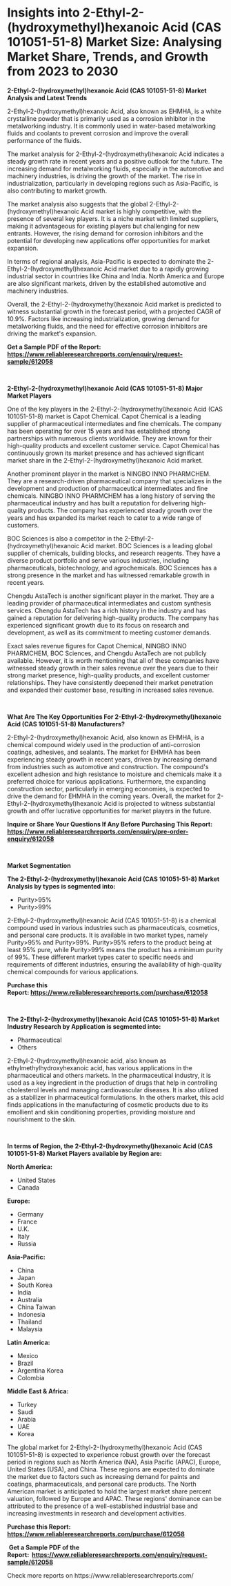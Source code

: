 <p><h1>Insights into 2-Ethyl-2-(hydroxymethyl)hexanoic Acid (CAS 101051-51-8) Market Size: Analysing Market Share, Trends, and Growth from 2023 to 2030</h1></p><p><strong>2-Ethyl-2-(hydroxymethyl)hexanoic Acid (CAS 101051-51-8) Market Analysis and Latest Trends</strong></p>
<p><p>2-Ethyl-2-(hydroxymethyl)hexanoic Acid, also known as EHMHA, is a white crystalline powder that is primarily used as a corrosion inhibitor in the metalworking industry. It is commonly used in water-based metalworking fluids and coolants to prevent corrosion and improve the overall performance of the fluids.</p><p>The market analysis for 2-Ethyl-2-(hydroxymethyl)hexanoic Acid indicates a steady growth rate in recent years and a positive outlook for the future. The increasing demand for metalworking fluids, especially in the automotive and machinery industries, is driving the growth of the market. The rise in industrialization, particularly in developing regions such as Asia-Pacific, is also contributing to market growth.</p><p>The market analysis also suggests that the global 2-Ethyl-2-(hydroxymethyl)hexanoic Acid market is highly competitive, with the presence of several key players. It is a niche market with limited suppliers, making it advantageous for existing players but challenging for new entrants. However, the rising demand for corrosion inhibitors and the potential for developing new applications offer opportunities for market expansion.</p><p>In terms of regional analysis, Asia-Pacific is expected to dominate the 2-Ethyl-2-(hydroxymethyl)hexanoic Acid market due to a rapidly growing industrial sector in countries like China and India. North America and Europe are also significant markets, driven by the established automotive and machinery industries.</p><p>Overall, the 2-Ethyl-2-(hydroxymethyl)hexanoic Acid market is predicted to witness substantial growth in the forecast period, with a projected CAGR of 10.9%. Factors like increasing industrialization, growing demand for metalworking fluids, and the need for effective corrosion inhibitors are driving the market's expansion.</p></p>
<p><strong>Get a Sample PDF of the Report:&nbsp; <a href="https://www.reliableresearchreports.com/enquiry/request-sample/612058">https://www.reliableresearchreports.com/enquiry/request-sample/612058</a></strong></p>
<p>&nbsp;</p>
<p><strong>2-Ethyl-2-(hydroxymethyl)hexanoic Acid (CAS 101051-51-8) Major Market Players</strong></p>
<p><p>One of the key players in the 2-Ethyl-2-(hydroxymethyl)hexanoic Acid (CAS 101051-51-8) market is Capot Chemical. Capot Chemical is a leading supplier of pharmaceutical intermediates and fine chemicals. The company has been operating for over 15 years and has established strong partnerships with numerous clients worldwide. They are known for their high-quality products and excellent customer service. Capot Chemical has continuously grown its market presence and has achieved significant market share in the 2-Ethyl-2-(hydroxymethyl)hexanoic Acid market.</p><p>Another prominent player in the market is NINGBO INNO PHARMCHEM. They are a research-driven pharmaceutical company that specializes in the development and production of pharmaceutical intermediates and fine chemicals. NINGBO INNO PHARMCHEM has a long history of serving the pharmaceutical industry and has built a reputation for delivering high-quality products. The company has experienced steady growth over the years and has expanded its market reach to cater to a wide range of customers.</p><p>BOC Sciences is also a competitor in the 2-Ethyl-2-(hydroxymethyl)hexanoic Acid market. BOC Sciences is a leading global supplier of chemicals, building blocks, and research reagents. They have a diverse product portfolio and serve various industries, including pharmaceuticals, biotechnology, and agrochemicals. BOC Sciences has a strong presence in the market and has witnessed remarkable growth in recent years.</p><p>Chengdu AstaTech is another significant player in the market. They are a leading provider of pharmaceutical intermediates and custom synthesis services. Chengdu AstaTech has a rich history in the industry and has gained a reputation for delivering high-quality products. The company has experienced significant growth due to its focus on research and development, as well as its commitment to meeting customer demands.</p><p>Exact sales revenue figures for Capot Chemical, NINGBO INNO PHARMCHEM, BOC Sciences, and Chengdu AstaTech are not publicly available. However, it is worth mentioning that all of these companies have witnessed steady growth in their sales revenue over the years due to their strong market presence, high-quality products, and excellent customer relationships. They have consistently deepened their market penetration and expanded their customer base, resulting in increased sales revenue.</p></p>
<p>&nbsp;</p>
<p><strong>What Are The Key Opportunities For 2-Ethyl-2-(hydroxymethyl)hexanoic Acid (CAS 101051-51-8) Manufacturers?</strong></p>
<p><p>2-Ethyl-2-(hydroxymethyl)hexanoic Acid, also known as EHMHA, is a chemical compound widely used in the production of anti-corrosion coatings, adhesives, and sealants. The market for EHMHA has been experiencing steady growth in recent years, driven by increasing demand from industries such as automotive and construction. The compound's excellent adhesion and high resistance to moisture and chemicals make it a preferred choice for various applications. Furthermore, the expanding construction sector, particularly in emerging economies, is expected to drive the demand for EHMHA in the coming years. Overall, the market for 2-Ethyl-2-(hydroxymethyl)hexanoic Acid is projected to witness substantial growth and offer lucrative opportunities for market players in the future.</p></p>
<p><strong>Inquire or Share Your Questions If Any Before Purchasing This Report: <a href="https://www.reliableresearchreports.com/enquiry/pre-order-enquiry/612058">https://www.reliableresearchreports.com/enquiry/pre-order-enquiry/612058</a></strong></p>
<p>&nbsp;</p>
<p><strong>Market Segmentation</strong></p>
<p><strong>The 2-Ethyl-2-(hydroxymethyl)hexanoic Acid (CAS 101051-51-8) Market Analysis by types is segmented into:</strong></p>
<p><ul><li>Purity>95%</li><li>Purity>99%</li></ul></p>
<p><p>2-Ethyl-2-(hydroxymethyl)hexanoic Acid (CAS 101051-51-8) is a chemical compound used in various industries such as pharmaceuticals, cosmetics, and personal care products. It is available in two market types, namely Purity>95% and Purity>99%. Purity>95% refers to the product being at least 95% pure, while Purity>99% means the product has a minimum purity of 99%. These different market types cater to specific needs and requirements of different industries, ensuring the availability of high-quality chemical compounds for various applications.</p></p>
<p><strong>Purchase this Report:&nbsp;<a href="https://www.reliableresearchreports.com/purchase/612058">https://www.reliableresearchreports.com/purchase/612058</a></strong></p>
<p>&nbsp;</p>
<p><strong>The 2-Ethyl-2-(hydroxymethyl)hexanoic Acid (CAS 101051-51-8) Market Industry Research by Application is segmented into:</strong></p>
<p><ul><li>Pharmaceutical</li><li>Others</li></ul></p>
<p><p>2-Ethyl-2-(hydroxymethyl)hexanoic acid, also known as ethylmethylhydroxyhexanoic acid, has various applications in the pharmaceutical and others markets. In the pharmaceutical industry, it is used as a key ingredient in the production of drugs that help in controlling cholesterol levels and managing cardiovascular diseases. It is also utilized as a stabilizer in pharmaceutical formulations. In the others market, this acid finds applications in the manufacturing of cosmetic products due to its emollient and skin conditioning properties, providing moisture and nourishment to the skin.</p></p>
<p>&nbsp;</p>
<p><strong>In terms of Region, the 2-Ethyl-2-(hydroxymethyl)hexanoic Acid (CAS 101051-51-8) Market Players available by Region are:</strong></p>
<p>
    <p> <strong> North America: </strong>
        <ul>
            <li>United States</li>
            <li>Canada</li>
        </ul>
        </p> 
    <p> <strong> Europe: </strong>
        <ul>
            <li>Germany</li>
            <li>France</li>
            <li>U.K.</li>
            <li>Italy</li>
            <li>Russia</li>
        </ul>
        </p> 
    <p> <strong> Asia-Pacific: </strong>
        <ul>
            <li>China</li>
            <li>Japan</li>
            <li>South Korea</li>
            <li>India</li>
            <li>Australia</li>
            <li>China Taiwan</li>
            <li>Indonesia</li>
            <li>Thailand</li>
            <li>Malaysia</li>
        </ul>
        </p> 
    <p> <strong> Latin America: </strong>
        <ul>
            <li>Mexico</li>
            <li>Brazil</li>
            <li>Argentina Korea</li>
            <li>Colombia</li>
        </ul>
        </p> 
    <p> <strong> Middle East & Africa: </strong>
        <ul>
            <li>Turkey</li>
            <li>Saudi</li>
            <li>Arabia</li>
            <li>UAE</li>
            <li>Korea</li>
        </ul>
    </p>
    </p>
<p><p>The global market for 2-Ethyl-2-(hydroxymethyl)hexanoic Acid (CAS 101051-51-8) is expected to experience robust growth over the forecast period in regions such as North America (NA), Asia Pacific (APAC), Europe, United States (USA), and China. These regions are expected to dominate the market due to factors such as increasing demand for paints and coatings, pharmaceuticals, and personal care products. The North American market is anticipated to hold the largest market share percent valuation, followed by Europe and APAC. These regions' dominance can be attributed to the presence of a well-established industrial base and increasing investments in research and development activities.</p></p>
<p><strong>Purchase this Report: <a href="https://www.reliableresearchreports.com/purchase/612058">https://www.reliableresearchreports.com/purchase/612058</a></strong></p>
<p>&nbsp;<strong>Get a Sample PDF of the Report:&nbsp;&nbsp;<a href="https://www.reliableresearchreports.com/enquiry/request-sample/612058">https://www.reliableresearchreports.com/enquiry/request-sample/612058</a></strong></p>
<p><strong></strong></p>
<p>Check more reports on https://www.reliableresearchreports.com/</p>